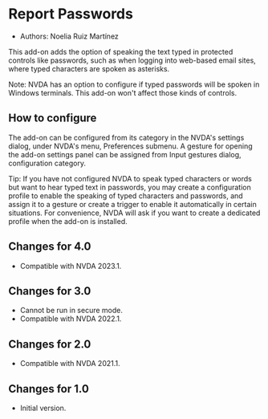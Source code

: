 # Report Passwords #

* Authors: Noelia Ruiz Martínez

This add-on adds the option of speaking the text typed in protected controls like passwords, such as when logging into web-based email sites, where typed characters are spoken as asterisks.

Note: NVDA has an option to configure if typed passwords will be spoken in Windows terminals. This add-on won't affect those kinds of controls.

## How to configure

The add-on can be configured from its category in the NVDA's settings dialog, under NVDA's menu, Preferences submenu. A gesture for opening the add-on settings panel can be assigned from Input gestures dialog, configuration category.

Tip: If you have not configured NVDA to speak typed characters or words but want to hear typed text in passwords, you may create a configuration profile to enable the speaking of typed characters and passwords, and assign it to a gesture or create a trigger to enable it automatically in certain situations. For convenience, NVDA will ask if you want to create a dedicated profile when the add-on is installed.

## Changes for 4.0 ##
* Compatible with NVDA 2023.1.

## Changes for 3.0 ##
* Cannot be run in secure mode.
* Compatible with NVDA 2022.1.

## Changes for 2.0 ##
* Compatible with NVDA 2021.1.

## Changes for 1.0 ##
* Initial version.

